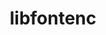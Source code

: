 ---
title: "libfontenc"
layout: cache
categories: [package, develop-2024-10-13]
meta: {"versions": ["1.1.8"], "compilers": ["gcc@=10.2.1", "gcc@=11.1.0", "gcc@=11.4.0", "oneapi@=2024.2.1"], "oss": ["centos7", "ubuntu20.04", "ubuntu22.04"], "platforms": ["linux"], "targets": ["x86_64_v3"], "stacks": ["data-vis-sdk", "developer-tools-manylinux2014", "e4s", "e4s-oneapi", "root"], "num_specs": 4, "num_specs_by_stack": {"developer-tools-manylinux2014": 1, "root": 4, "data-vis-sdk": 1, "e4s": 1, "e4s-oneapi": 1}}
spec_details: [{"hash": "wdxhso2c2m6bv6zozbdzcgtjtzvoql43", "compiler": "gcc@=10.2.1", "versions": ["1.1.8"], "os": "centos7", "platform": "linux", "target": "x86_64_v3", "variants": ["build_system=autotools"], "stacks": ["developer-tools-manylinux2014", "root"], "size": "-", "tarball": "https://binaries.spack.io/develop-2024-10-13/build_cache/linux-centos7-x86_64_v3/gcc-10.2.1/libfontenc-1.1.8/linux-centos7-x86_64_v3-gcc-10.2.1-libfontenc-1.1.8-wdxhso2c2m6bv6zozbdzcgtjtzvoql43.spack"}, {"hash": "byjhg274ng7cdgvnr3kfkjbbxjvxxbp2", "compiler": "gcc@=11.1.0", "versions": ["1.1.8"], "os": "ubuntu20.04", "platform": "linux", "target": "x86_64_v3", "variants": ["build_system=autotools"], "stacks": ["root", "data-vis-sdk"], "size": "-", "tarball": "https://binaries.spack.io/develop-2024-10-13/build_cache/linux-ubuntu20.04-x86_64_v3/gcc-11.1.0/libfontenc-1.1.8/linux-ubuntu20.04-x86_64_v3-gcc-11.1.0-libfontenc-1.1.8-byjhg274ng7cdgvnr3kfkjbbxjvxxbp2.spack"}, {"hash": "nm6ux3rvrmjn7bf6qd2j67izse6p2nsx", "compiler": "gcc@=11.4.0", "versions": ["1.1.8"], "os": "ubuntu22.04", "platform": "linux", "target": "x86_64_v3", "variants": ["build_system=autotools"], "stacks": ["root", "e4s"], "size": "-", "tarball": "https://binaries.spack.io/develop-2024-10-13/build_cache/linux-ubuntu22.04-x86_64_v3/gcc-11.4.0/libfontenc-1.1.8/linux-ubuntu22.04-x86_64_v3-gcc-11.4.0-libfontenc-1.1.8-nm6ux3rvrmjn7bf6qd2j67izse6p2nsx.spack"}, {"hash": "73efpoq7t64q7gtnnbeev3ts2e5vud3r", "compiler": "oneapi@=2024.2.1", "versions": ["1.1.8"], "os": "ubuntu22.04", "platform": "linux", "target": "x86_64_v3", "variants": ["build_system=autotools"], "stacks": ["e4s-oneapi", "root"], "size": "-", "tarball": "https://binaries.spack.io/develop-2024-10-13/build_cache/linux-ubuntu22.04-x86_64_v3/oneapi-2024.2.1/libfontenc-1.1.8/linux-ubuntu22.04-x86_64_v3-oneapi-2024.2.1-libfontenc-1.1.8-73efpoq7t64q7gtnnbeev3ts2e5vud3r.spack"}]
---
